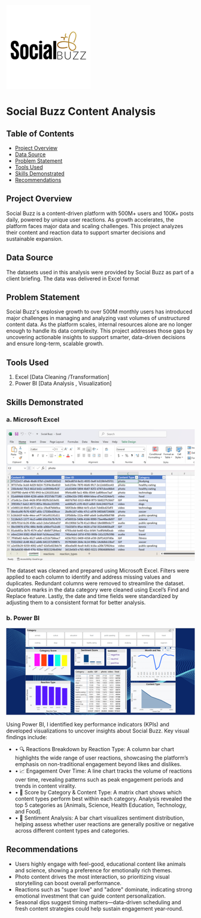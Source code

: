 ![Social Buzz](Sbuzz2.png) 
# Social Buzz Content Analysis
## Table of Contents
- [Project Overview](#project-overview)
- [Data Source](#data-source)
- [Problem Statement](#problem-statement)
- [Tools Used](#tools-used)
- [Skills Demonstrated](#skills-demonstrated)
- [Recommendations](#recommendations)

## Project Overview
Social Buzz is a content-driven platform with 500M+ users and 100K+ posts daily, powered by unique user reactions.
As growth accelerates, the platform faces major data and scaling challenges.
This project analyzes their content and reaction data to support smarter decisions and sustainable expansion. 

## Data Source
The datasets used in this analysis were provided by Social Buzz as part of a client briefing. The data was delivered in Excel format

## Problem Statement
Social Buzz's explosive growth to over 500M monthly users has introduced major challenges in managing and analyzing vast volumes of unstructured content data. As the platform scales, internal resources alone are no longer enough to handle its data complexity. This project addresses those gaps by uncovering actionable insights to support smarter, data-driven decisions and ensure long-term, scalable growth. 

## Tools Used 
1.	Excel [Data Cleaning /Transformation]
2.	Power BI [Data Analysis , Visualization]

## Skills Demonstrated 
### a.	Microsoft Excel 
![Data Sets](SBuzz_Excel.png)

The dataset was cleaned and prepared using Microsoft Excel. Filters were applied to each column to identify and address missing values and duplicates. Redundant columns were removed to streamline the dataset. Quotation marks in the data category were cleaned using Excel’s Find and Replace feature. Lastly, the date and time fields were standardized by adjusting them to a consistent format for better analysis.

### b. Power BI
![Data visuals](SBuzz_PowerBi.png)

Using Power BI, I identified key performance indicators (KPIs) and developed visualizations to uncover insights about Social Buzz. Key visual findings include:
- •	🔍 Reactions Breakdown by Reaction Type: A column bar chart highlights the wide range of user reactions, showcasing the platform’s emphasis on non-traditional engagement beyond likes and dislikes.
- •	📈 Engagement Over Time: A line chart tracks the volume of reactions over time, revealing patterns such as peak engagement periods and trends in content virality.
- •	🎯 Score by Category & Content Type: A matrix chart shows which content types perform best within each category. Analysis revealed the top 5 categories as [Animals, Science, Health Education, Technology, and Food].
- •	🧠 Sentiment Analysis: A bar chart visualizes sentiment distribution, helping assess whether user reactions are generally positive or negative across different content types and categories. 

## Recommendations
- Users highly engage with feel-good, educational content like animals and science, showing a preference for emotionally rich themes.
- Photo content drives the most interaction, so prioritizing visual storytelling can boost overall performance.
- Reactions such as "super love" and "adore" dominate, indicating strong emotional investment that can guide content personalization.
- Seasonal dips suggest timing matters—data-driven scheduling and fresh content strategies could help sustain engagement year-round.


